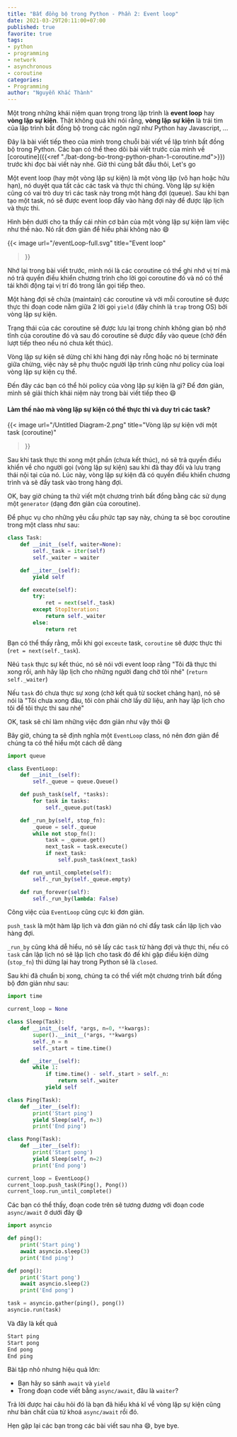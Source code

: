 ```yaml
---
title: "Bất đồng bộ trong Python - Phần 2: Event loop"
date: 2021-03-29T20:11:00+07:00
published: true
favorite: true
tags:
- python
- programming
- network
- asynchronous
- coroutine
categories:
- Programming
author: "Nguyễn Khắc Thành"
---
```


Một trong những khái niệm quan trọng trong lập trình là __event loop__ hay __vòng lặp sự kiện__. Thật không quá khi nói rằng, __vòng lặp sự kiện__ là trái tim của lập trình bất đồng bộ trong các ngôn ngữ như Python hay Javascript, ...

<!--more-->

Đây là bài viết tiếp theo của mình trong chuỗi bài viết về lập trình bất đồng bộ trong Python. Các bạn có thể theo dõi bài viết trước của mình về [coroutine]({{<ref "./bat-dong-bo-trong-python-phan-1-coroutine.md">}}) trước khi đọc bài viết này nhé. Giờ thì cùng bắt đầu thôi, Let's go

Một event loop (hay một vòng lặp sự kiện) là một vòng lặp (vô hạn hoặc hữu hạn), nó duyệt qua tất cảc các task và thực thi chúng. Vòng lặp sự kiện cũng có vai trò duy trì các task này trong một hàng đợi (queue). Sau khi bạn tạo một task, nó sẽ được event loop đẩy vào hàng đợi này để được lập lịch và thực thi.


Hình bên dưới cho ta thấy cái nhìn cơ bản của một vòng lặp sự kiện làm việc như thế nào. Nó rất đơn giản để hiểu phải không nào :smile:

{{< image 
    url="/eventLoop-full.svg"
    title="Event loop"
>}}

Nhớ lại trong bài viết trước, mình nói là các coroutine có thể ghi nhớ vị trí mà nó trả quyền điều khiển chương trình cho lời gọi coroutine đó và nó có thể tái khởi động tại vị trí đó trong lần gọi tiếp theo.

Một hàng đợi sẽ chứa (maintain) các coroutine và với mỗi coroutine sẽ được thực thi đoạn code nằm giữa 2 lời gọi `yield` (đây chính là `trap` trong OS) bởi vòng lặp sự kiện.

Trạng thái của các coroutine sẽ được lưu lại trong chính không gian bộ nhớ tĩnh của  coroutine đó và sau đó coroutine sẽ được đẩy vào queue (chờ đến lượt tiếp theo nếu nó chưa kết thúc).

Vòng lặp sự kiện sẽ dừng chỉ khi hàng đợi này rỗng hoặc nó bị terminate giữa chừng, việc này sẽ phụ thuộc người lập trình cũng như policy của loại vòng lặp sự kiện cụ thể.

Đến đây các bạn có thể hỏi policy của vòng lặp sự kiện là gì? Để đơn giản, mình sẽ giải thích khái niệm này trong bài viết tiếp theo :smile:

#### Làm thế nào mà vòng lặp sự kiện có thể thực thi và duy trì các task?

{{< image 
    url="/Untitled Diagram-2.png"
    title="Vòng lặp sự kiện với một task (coroutine)"
>}}

Sau khi task thực thi xong một phần (chưa kết thúc), nó sẽ trả quyền điều khiển về cho người gọi (vòng lặp sự kiện) sau khi đã thay đổi và lưu trạng thái nội tại của nó. Lúc này, vòng lặp sự kiện đã có quyền điều khiển chương trình và sẽ đẩy task vào trong hàng đợi.

OK, bay giờ chúng ta thử viết một chương trình bất đồng bằng các sử dụng một `generator` (dạng đơn giản của coroutine).

Để phục vụ cho những yêu cầu phức tạp say này, chúng ta sẽ bọc coroutine trong một class như sau:


```python
class Task:
    def __init__(self, waiter=None):
        self._task = iter(self)
        self._waiter = waiter

    def __iter__(self):
        yield self

    def execute(self):
        try:
            ret = next(self._task)
        except StopIteration:
            return self._waiter
        else:
            return ret
```

Bạn có thể thấy rằng, mỗi khi gọi `exceute` task, `coroutine` sẽ được thực thi (`ret = next(self._task`).

Nêú `task` thực sự kết thúc, nó sẽ nói với event loop rằng "Tôi đã thực thi xong rồi, anh hãy lập lịch cho những người đang chờ tôi nhé" (`return self._waiter`)

Nếu `task` đó chưa thực sự xong (chờ kết quả từ socket chảng hạn), nó sẽ nói là "Tôi chưa xong đâu, tôi còn phải chờ lấy dữ liệu, anh hay lập lịch cho tôi để tôi thực thi sau nhé"

OK, task sẽ chỉ làm những việc đơn giản như vậy thôi :smile:

Bây giờ, chúng ta sẽ định nghĩa một `EventLoop` class, nó nên đơn giản để chúng ta có thể hiểu một cách dễ dàng

```python
import queue

class EventLoop:
    def __init__(self):
        self._queue = queue.Queue()

    def push_task(self, *tasks):
        for task in tasks:
            self._queue.put(task)

    def _run_by(self, stop_fn):
        _queue = self._queue
        while not stop_fn():
            task = _queue.get()
            next_task = task.execute()
            if next_task:
                self.push_task(next_task)

    def run_until_complete(self):
        self._run_by(self._queue.empty)

    def run_forever(self):
        self._run_by(lambda: False)
```

Công việc của `EventLoop` cũng cực kì đơn giản.

`push_task` là một hàm lập lịch và đơn giản nó chỉ đẩy task cần lập lịch vào hàng đợi.

`_run_by` cũng khá dễ hiểu, nó sẽ lấy các `task` từ hàng đợi và thực thi, nếu có `task` cần lập lịch nó sẽ lập lịch cho task đó đế khi gặp điều kiện dừng (`stop_fn`) thì dừng lại hay trong Python sẽ là `closed`.

Sau khi đã chuẩn bị xong, chúng ta có thể viết một chương trình bất đồng bộ đơn giản như sau:

```python
import time

current_loop = None

class Sleep(Task):
    def __init__(self, *args, n=0, **kwargs):
        super().__init__(*args, **kwargs)
        self._n = n
        self._start = time.time()

    def __iter__(self):
        while 1:
            if time.time() - self._start > self._n:
                return self._waiter
            yield self

class Ping(Task):
    def __iter__(self):
        print('Start ping')
        yield Sleep(self, n=3)
        print('End ping')

class Pong(Task):
    def __iter__(self):
        print('Start pong')
        yield Sleep(self, n=2)
        print('End pong')

current_loop = EventLoop()
current_loop.push_task(Ping(), Pong())
current_loop.run_until_complete()
```

Các bạn có thể thấy, đoạn code trên sẽ tương đương với đoạn code `async/await` ở dưới đây :smile:

```python
import asyncio

def ping():
    print('Start ping')
    await asyncio.sleep(3)
    print('End ping')

def pong():
    print('Start pong')
    await asyncio.sleep(2)
    print('End pong')

task = asyncio.gather(ping(), pong())
asyncio.run(task)
```

Và đây là kết quả

```sh
Start ping
Start pong
End pong
End ping
```

Bài tập nhỏ nhưng hiệu quả lớn: 

- Bạn hãy so sánh `await` và `yield`
- Trong đoạn code viết bằng `async/await`, đâu là `waiter`?

Trả lời được hai câu hỏi đó là bạn đã hiểu khá kĩ về vòng lặp sự kiện cũng như bản chất của từ khoá `async/await` rồi đó.

Hẹn gặp lại các bạn trong các bài viết sau nha :smile:, bye bye.
